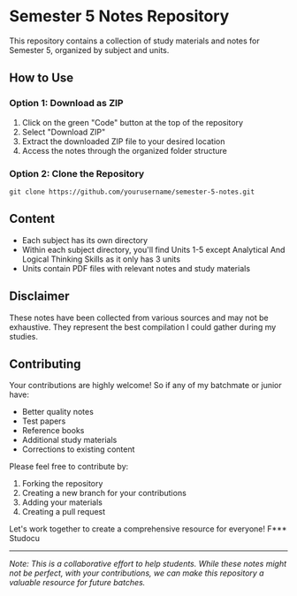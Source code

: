 # Semester 5 Notes Repository

This repository contains a collection of study materials and notes for Semester 5, organized by subject and units.

## How to Use

### Option 1: Download as ZIP
1. Click on the green "Code" button at the top of the repository
2. Select "Download ZIP"
3. Extract the downloaded ZIP file to your desired location
4. Access the notes through the organized folder structure

### Option 2: Clone the Repository
```git clone https://github.com/yourusername/semester-5-notes.git```

## Content
- Each subject has its own directory
- Within each subject directory, you'll find Units 1-5 except Analytical And Logical Thinking Skills as it only has 3 units
- Units contain PDF files with relevant notes and study materials

## Disclaimer
These notes have been collected from various sources and may not be exhaustive. They represent the best compilation I could gather during my studies.

## Contributing
Your contributions are highly welcome! So if any of  my batchmate or junior have:
- Better quality notes
- Test papers
- Reference books
- Additional study materials
- Corrections to existing content

Please feel free to contribute by:
1. Forking the repository
2. Creating a new branch for your contributions
3. Adding your materials
4. Creating a pull request

Let's work together to create a comprehensive resource for everyone! F*** Studocu

---
*Note: This is a collaborative effort to help students. While these notes might not be perfect, with your contributions, we can make this repository a valuable resource for future batches.*